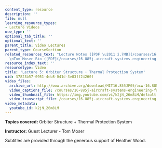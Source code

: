 ```yaml
---
content_type: resource
description: ''
file: null
learning_resource_types:
- Lecture Videos
ocw_type: ''
optional_tab_title: ''
optional_text: ''
parent_title: Video Lectures
parent_type: CourseSection
related_resources_text: "Lecture Notes ([PDF \u2011 2.7MB](/courses/16-885j-aircraft-systems-engineering-fall-2005/resources/mosr_strctrs_tps))\n\
  \nTom Moser Bio ([PDF](/courses/16-885j-aircraft-systems-engineering-fall-2005/resources/moser_bio))"
resource_index_text: ''
resourcetype: Video
title: 'Lecture 5: Orbiter Structure + Thermal Protection System'
uid: 37823b57-0951-4eb8-041d-3e03ff24260f
video_files:
  archive_url: http://www.archive.org/download/MIT16.855JF05/ocw-16.885-22sep2005-220k.mp4
  video_captions_file: /courses/16-885j-aircraft-systems-engineering-fall-2005/23188b7864e854df84842d53e29bea9c_k2jN_26m8LM.vtt
  video_thumbnail_file: https://img.youtube.com/vi/k2jN_26m8LM/default.jpg
  video_transcript_file: /courses/16-885j-aircraft-systems-engineering-fall-2005/0bcb9e794ed396e68801d6f892c05065_k2jN_26m8LM.pdf
video_metadata:
  youtube_id: k2jN_26m8LM
---
```


**Topics covered:** Orbiter Structure + Thermal Protection System

**Instructor:** Guest Lecturer - Tom Moser

Subtitles are provided through the generous support of Heather Wood.